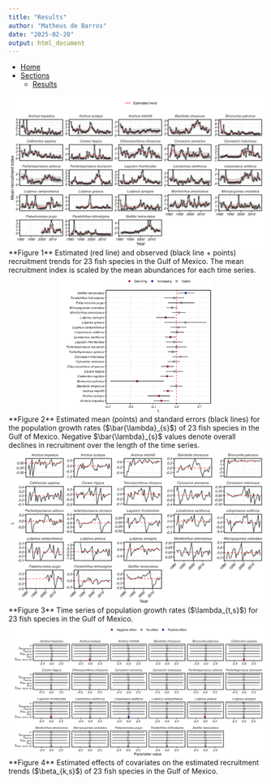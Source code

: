 ```yaml
---
title: "Results"
author: "Matheus de Barros"
date: "2025-02-20"
output: html_document
---
```


<nav>
  <ul>
    <li><a href="index.html">Home</a></li>
    <li>
      <a href="#">Sections</a>
      <ul>
        <li><a href="results.html">Results</a></li>
      </ul>
    </li>
  </ul>
</nav>

<img src="https://raw.githubusercontent.com/matheusbarrosb/GoM_recruitment/main/Figures/fits_to_data.png" style="display: block; margin: auto;" />
**Figure 1** Estimated (red line) and observed (black line + points) recruitment trends for 23 fish species in the Gulf of Mexico. The mean recruitment index is scaled by the mean abundances for each time series. 

<img src="https://raw.githubusercontent.com/matheusbarrosb/GoM_recruitment/main/Figures/lambdas.png" style="display: block; margin: auto; width: 60%; height: auto;" />
**Figure 2** Estimated mean (points) and standard errors (black lines) for the population growth rates ($\bar{\lambda}_{s}$) of 23 fish species in the Gulf of Mexico. Negative $\bar{\lambda}_{s}$ values denote overall declines in recruitment over the length of the time series.

<img src="https://raw.githubusercontent.com/matheusbarrosb/GoM_recruitment/main/Figures/lambda_ts.png" style="display: block; margin: auto;" />
**Figure 3** Time series of population growth rates ($\lambda_{t,s}$) for 23 fish species in the Gulf of Mexico.

<img src="https://raw.githubusercontent.com/matheusbarrosb/GoM_recruitment/main/Figures/covariates.png" style="display: block; margin: auto;" />
**Figure 4** Estimated effects of covariates on the estimated recruitment trends ($\beta_{k,s}$) of 23 fish species in the Gulf of Mexico.